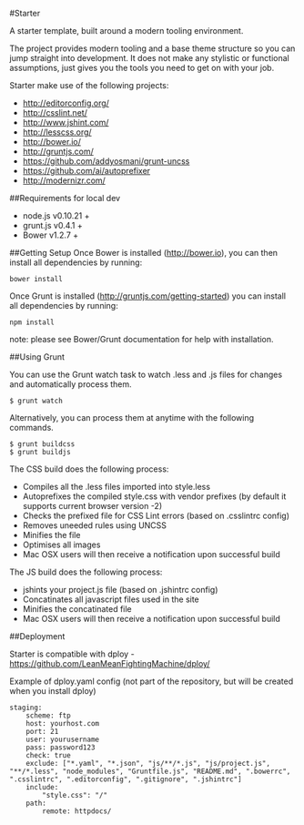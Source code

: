 #Starter

A starter template, built around a modern tooling environment.

The project provides modern tooling and a base theme structure so you can jump straight into development. It does not make any stylistic or functional assumptions, just gives you the tools you need to get on with your job.

Starter make use of the following projects:

- http://editorconfig.org/
- http://csslint.net/
- http://www.jshint.com/
- http://lesscss.org/
- http://bower.io/
- http://gruntjs.com/
- https://github.com/addyosmani/grunt-uncss
- https://github.com/ai/autoprefixer
- http://modernizr.com/

##Requirements for local dev

- node.js v0.10.21 +
- grunt.js v0.4.1 +
- Bower v1.2.7 +

##Getting Setup
Once Bower is installed (http://bower.io), you can then install all dependencies by running:

    bower install

Once Grunt is installed (http://gruntjs.com/getting-started) you can install all dependencies by running:

    npm install

note: please see Bower/Grunt documentation for help with installation.

##Using Grunt

You can use the Grunt watch task to watch .less and .js files for changes and automatically process them.

    $ grunt watch

Alternatively, you can process them at anytime with the following commands.

    $ grunt buildcss
    $ grunt buildjs

The CSS build does the following process:
- Compiles all the .less files imported into style.less
- Autoprefixes the compiled style.css with vendor prefixes (by default it supports current browser version -2)
- Checks the prefixed file for CSS Lint errors (based on .csslintrc config)
- Removes uneeded rules using UNCSS
- Minifies the file
- Optimises all images
- Mac OSX users will then receive a notification upon successful build

The JS build does the following process:
- jshints your project.js file (based on .jshintrc config)
- Concatinates all javascript files used in the site
- Minifies the concatinated file
- Mac OSX users will then receive a notification upon successful build

##Deployment

Starter is compatible with dploy - https://github.com/LeanMeanFightingMachine/dploy/

Example of dploy.yaml config (not part of the repository, but will be created when you install dploy)

    staging:
        scheme: ftp
        host: yourhost.com
        port: 21
        user: yourusername
        pass: password123
        check: true
        exclude: ["*.yaml", "*.json", "js/**/*.js", "js/project.js", "**/*.less", "node_modules", "Gruntfile.js", "README.md", ".bowerrc", ".csslintrc", ".editorconfig", ".gitignore", ".jshintrc"]
        include:
            "style.css": "/"
        path:
            remote: httpdocs/

